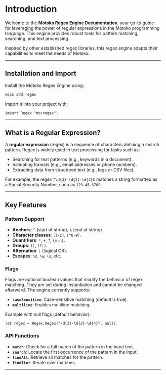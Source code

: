 # Introduction

Welcome to the **Motoko Regex Engine Documentation**, your go-to guide for leveraging the power of regular expressions in the Motoko programming language. This engine provides robust tools for pattern matching, searching, and text processing.

Inspired by other established regex libraries, this regex engine adapts their capabilities to meet the needs of Motoko.

---

## Installation and Import

Install the Motoko Regex Engine using:

```bash
mops add regex
```

Import it into your project with:

```motoko
import Regex "mo:regex";
```

---

## What is a Regular Expression?

A **regular expression** (regex) is a sequence of characters defining a search pattern. Regex is widely used in text processing for tasks such as:

- Searching for text patterns (e.g., keywords in a document).
- Validating formats (e.g., email addresses or phone numbers).
- Extracting data from structured text (e.g., logs or CSV files).

For example, the regex `^\d{3}-\d{2}-\d{4}$` matches a string formatted as a Social Security Number, such as `123-45-6789`.

---

## Key Features

### Pattern Support

- **Anchors**: `^` (start of string), `$` (end of string).
- **Character classes**: `[a-z]`, `[^0-9]`.
- **Quantifiers**: `*`, `+`, `?`, `{m,n}`.
- **Groups**: `()`, `(?:)`.
- **Alternation**: `|` (logical OR).
- **Escapes**: `\d`, `\w`, `\s`, etc.

### Flags

Flags are optional boolean values that modify the behavior of regex matching. They are set during instantiation and cannot be changed afterward. The engine currently supports:

- **`caseSensitive`**: Case-sensitive matching (default is true).
- **`multiline`**: Enables multiline matching.

Example with null flags (default behavior):

```motoko
let regex = Regex.Regex("\d{3}-\d{2}-\d{4}", null);
```

### API Functions

- **`match`**: Check for a full match of the pattern in the input text.
- **`search`**: Locate the first occurrence of the pattern in the input.
- **`findAll`**: Retrieve all matches for the pattern.
- **`findIter`**: Iterate over matches.

---
